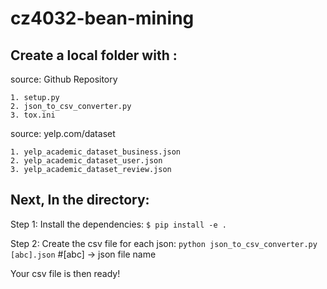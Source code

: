 # cz4032-bean-mining

Create a local folder with :
------------

  source: Github Repository

    1. setup.py
    2. json_to_csv_converter.py
    3. tox.ini
  
  source: yelp.com/dataset
  
    1. yelp_academic_dataset_business.json
    2. yelp_academic_dataset_user.json
    3. yelp_academic_dataset_review.json

Next, In the directory:
------------

Step 1: Install the dependencies: `$ pip install -e .`

Step 2: Create the csv file for each json: `python json_to_csv_converter.py [abc].json`  #[abc] -> json file name

Your csv file is then ready!
